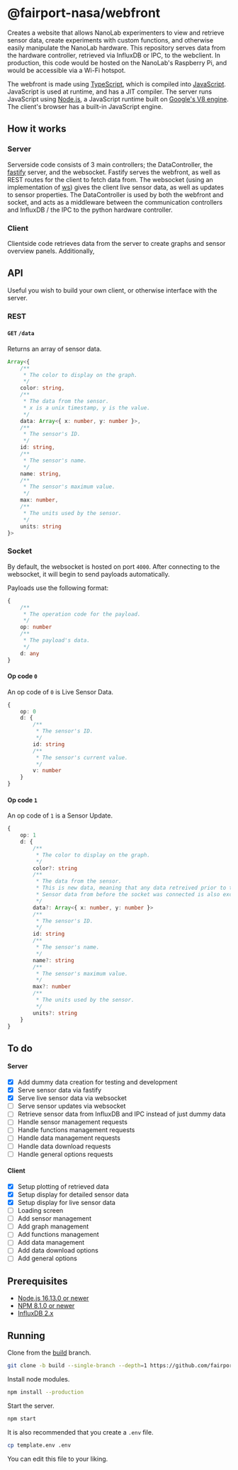 # @fairport-nasa/webfront
Creates a website that allows NanoLab experimenters to view and retrieve sensor data, create experiments with custom functions, and otherwise easily manipulate the NanoLab hardware. This repository serves data from the hardware controller, retrieved via InfluxDB or IPC, to the webclient. In production, this code would be hosted on the NanoLab's Raspberry Pi, and would be accessible via a Wi-Fi hotspot.

The webfront is made using [TypeScript](https://www.typescriptlang.org/), which is compiled into [JavaScript](https://www.javascript.com/). JavaScript is used at runtime, and has a JIT compiler. The server runs JavaScript using [Node.js](https://nodejs.org/en/), a JavaScript runtime built on [Google's V8 engine](https://v8.dev/). The client's browser has a built-in JavaScript engine.

## How it works

### Server
Serverside code consists of 3 main controllers; the DataController, the [fastify](https://www.fastify.io/) server, and the websocket. Fastify serves the webfront, as well as REST routes for the client to fetch data from. The websocket (using an implementation of [ws](https://github.com/websockets/ws)) gives the client live sensor data, as well as updates to sensor properties. The DataController is used by both the webfront and socket, and acts as a middleware between the communication controllers and InfluxDB / the IPC to the python hardware controller.

### Client
Clientside code retrieves data from the server to create graphs and sensor overview panels. Additionally, 

## API
Useful you wish to build your own client, or otherwise interface with the server.

### REST

#### `GET` `/data`
Returns an array of sensor data.
```ts
Array<{
    /**
     * The color to display on the graph.
     */
    color: string,
    /**
     * The data from the sensor.
     * x is a unix timestamp, y is the value.
     */
    data: Array<{ x: number, y: number }>,
    /**
     * The sensor's ID.
     */
    id: string,
    /**
     * The sensor's name.
     */
    name: string,
    /**
     * The sensor's maximum value.
     */
    max: number,
    /**
     * The units used by the sensor.
     */
    units: string
}>
```

### Socket
By default, the websocket is hosted on port `4000`. After connecting to the websocket, it will begin to send payloads automatically.

Payloads use the following format:
```ts
{
    /**
     * The operation code for the payload.
     */
    op: number
    /**
     * The payload's data.
     */
    d: any
}
```

#### Op code `0`
An op code of `0` is Live Sensor Data.
```ts
{
    op: 0
    d: {
        /**
         * The sensor's ID.
         */
        id: string
        /**
         * The sensor's current value.
         */
        v: number
    }
}
```

#### Op code `1`
An op code of `1` is a Sensor Update.
```ts
{
    op: 1
    d: {
        /**
         * The color to display on the graph.
         */
        color?: string
        /**
         * The data from the sensor.
         * This is new data, meaning that any data retreived prior to the last payload is omitted.
         * Sensor data from before the socket was connected is also excluded.
         */
        data?: Array<{ x: number, y: number }>
        /**
         * The sensor's ID.
         */
        id: string
        /**
         * The sensor's name.
         */
        name?: string
        /**
         * The sensor's maximum value.
         */
        max?: number
        /**
         * The units used by the sensor.
         */
        units?: string
    }
}
```

## To do

#### Server
- [x] Add dummy data creation for testing and development
- [x] Serve sensor data via fastify
- [x] Serve live sensor data via websocket
- [ ] Serve sensor updates via websocket
- [ ] Retrieve sensor data from InfluxDB and IPC instead of just dummy data
- [ ] Handle sensor management requests
- [ ] Handle functions management requests
- [ ] Handle data management requests
- [ ] Handle data download requests
- [ ] Handle general options requests

#### Client
- [x] Setup plotting of retrieved data
- [x] Setup display for detailed sensor data
- [x] Setup display for live sensor data
- [ ] Loading screen
- [ ] Add sensor management
- [ ] Add graph management
- [ ] Add functions management
- [ ] Add data management
- [ ] Add data download options
- [ ] Add general options

## Prerequisites
- [Node.js 16.13.0 or newer](https://nodejs.org/en/)
- [NPM 8.1.0 or newer](https://www.npmjs.com/)
- [InfluxDB 2.x](https://www.influxdata.com/)

## Running
Clone from the [build](https://github.com/fairport-nasa/webfront/tree/build) branch.
```sh
git clone -b build --single-branch --depth=1 https://github.com/fairport-nasa/webfront.git
```

Install node modules.
```sh
npm install --production
```

Start the server.
```sh
npm start
```

It is also recommended that you create a `.env` file.
```sh
cp template.env .env
```
You can edit this file to your liking.
